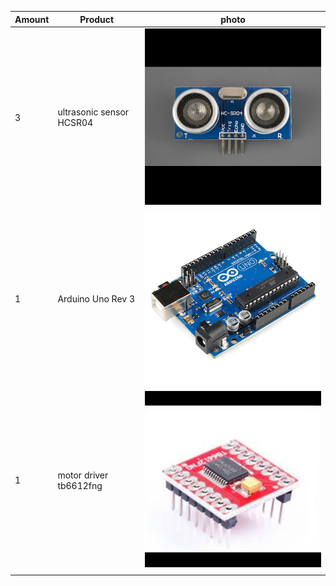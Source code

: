 | Amount | Product | photo |
| --- | --- | --- |
| 3 | ultrasonic sensor HCSR04 | ![icon](https://github.com/tecnoplasma/2EZ/blob/e085072e46f5ae8d51986880b1f5bff8410c60e8/HC-SR04-Ultrasonic-Sensor-Module-Distance-Measurement-Component-Part-Front.jpg) |
| 1 | Arduino Uno Rev 3 | ![icon](https://github.com/tecnoplasma/2EZ/blob/5506b1f0be999f8145e327840d805cd993cad019/arduino-uno-r3.jpg) |
| 1 | motor driver tb6612fng | ![icon](https://github.com/tecnoplasma/2EZ/blob/309c97cdf103ebb51d19785987fa10b4b8af9e70/download.jpg) |
|  |  |  |

